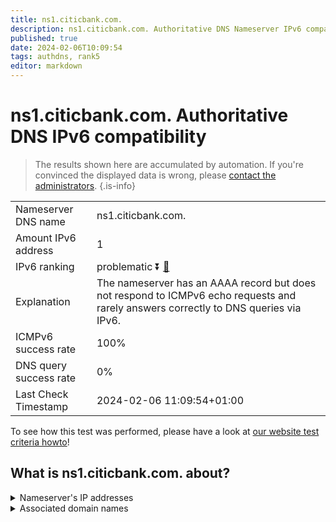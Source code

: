 ```yaml
---
title: ns1.citicbank.com.
description: ns1.citicbank.com. Authoritative DNS Nameserver IPv6 compatibility
published: true
date: 2024-02-06T10:09:54
tags: authdns, rank5
editor: markdown
---
```


# ns1.citicbank.com. Authoritative DNS IPv6 compatibility

> The results shown here are accumulated by automation. If you're convinced the displayed data is wrong, please [contact the administrators](/howto/chat). 
{.is-info}




|   |   |
| - | - |
| Nameserver DNS name | ns1.citicbank.com.
| Amount IPv6 address | 1
| IPv6 ranking | problematic :arrow_double_down: [🔗](/howto/ranking) |
| Explanation | The nameserver has an AAAA record but does not respond to ICMPv6 echo requests and rarely answers correctly to DNS queries via IPv6. |
| ICMPv6 success rate | 100%|
| DNS query success rate | 0% |
| Last Check Timestamp | 2024-02-06 11:09:54+01:00 |

To see how this test was performed, please have a look at [our website test criteria howto](/howto/testcriteria/authdns)!


## What is ns1.citicbank.com. about?




<details>
<summary>Nameserver's IP addresses</summary>

240e:604:203:a00::3

</details>



<details>
<summary>Associated domain names</summary>

www.citicbank.com

</details>
